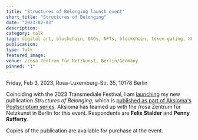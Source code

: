 ```yaml
---
title: "Structures of Belonging launch event"
short_title: "Structures of Belonging"
date: "2023-02-03"
description:
category: talk
tagz: digital art, blockchain, DAOs, NFTs, blockchain, token-gating, NFTs
publication:
type: Talk
featured_image:
venue: /rosa Zentrum für Netzkunst, Berlin/Germany
pinned: "1"
---
```


Friday, Feb 3, 2023, Rosa-Luxemburg-Str. 35, 10178 Berlin

Coinciding with the 2023 Transmediale Festival, I am [launching](https://tldr.nettime.org/@netzkunst/109794439786199864) my new publication _Structures of Belonging_, which is [published as part of Aksioma's Postscriptum series](https://aksioma.org/structures-of-belonging). Aksioma has teamed up with the /rosa Zentrum für Netzkunst in Berlin for this event. Respondents are **Felix Stalder** and **Penny Rafferty**.

Copies of the publication are available for purchase at the event.
